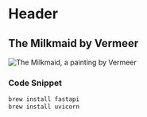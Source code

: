 # Header
## The Milkmaid by Vermeer

![The Milkmaid, a painting by Vermeer](https://museum.royaldelft.com/wp-content/uploads/2024/02/melkmeisje-1024x716.jpg)

### Code Snippet

``` python
brew install fastapi
brew install uvicorn
```

